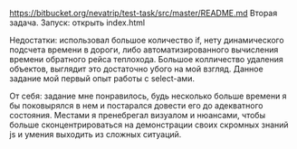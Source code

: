 https://bitbucket.org/nevatrip/test-task/src/master/README.md
Вторая задача.
Запуск: открыть index.html

Недостатки: использовал большое количество if, нету динамического подсчета времени в дороги, либо автоматизированного вычисления времени обратного рейса теплохода. Большое колличество удаления объектов, выглядит это достаточно убого на мой взгляд. Данное задание мой первый опыт работы с select-ами.

От себя: задание мне понравилось, будь несколько больше времени я бы поковырялся в нем и постарался довести его до адекватного состояния. Местами я пренебрегал визуалом и нюансами, чтобы больше сконцентрироваться на демонстрации своих скромных знаний js и умения выходить из сложных ситуаций.

